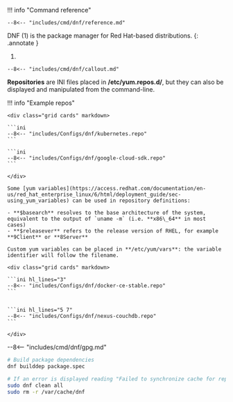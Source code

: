 !!! info "Command reference"

    --8<-- "includes/cmd/dnf/reference.md"

DNF (1) is the package manager for Red Hat-based distributions.
{: .annotate }

1.  

    --8<-- "includes/cmd/dnf/callout.md"

**Repositories** are INI files placed in  **/etc/yum.repos.d/**, but they can also be displayed and manipulated from the command-line.

!!! info "Example repos"

    <div class="grid cards" markdown>

    ```ini
    --8<-- "includes/Configs/dnf/kubernetes.repo"
    ```

    ```ini
    --8<-- "includes/Configs/dnf/google-cloud-sdk.repo"
    ```

    </div>

    Some [yum variables](https://access.redhat.com/documentation/en-us/red_hat_enterprise_linux/6/html/deployment_guide/sec-using_yum_variables) can be used in repository definitions:

    - **$basearch** resolves to the base architecture of the system, equivalent to the output of `uname -m` (i.e. **x86\_64** in most cases)
    - **$releasever** refers to the release version of RHEL, for example **9Client** or **8Server**

    Custom yum variables can be placed in **/etc/yum/vars**: the variable identifier will follow the filename.

    <div class="grid cards" markdown>

    ```ini hl_lines="3"
    --8<-- "includes/Configs/dnf/docker-ce-stable.repo"
    ```


    ```ini hl_lines="5 7"
    --8<-- "includes/Configs/dnf/nexus-couchdb.repo"
    ```

    </div>


--8<-- "includes/cmd/dnf/gpg.md"

```sh title="Building packages"
# Build package dependencies
dnf builddep package.spec
```
```sh title="Resolve cache problems"
# If an error is displayed reading "Failed to synchronize cache for repo"
sudo dnf clean all
sudo rm -r /var/cache/dnf
```

